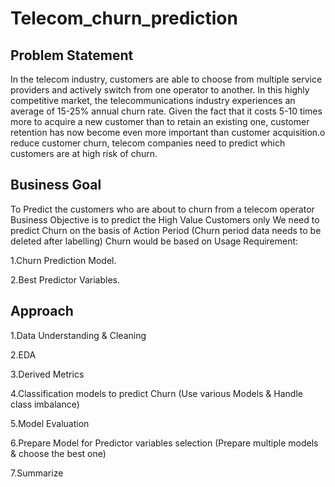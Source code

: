 # Telecom_churn_prediction

## Problem Statement
In the telecom industry, customers are able to choose from multiple service providers and actively switch from one operator to another. In this highly competitive market, the telecommunications industry experiences an average of 15-25% annual churn rate. Given the fact that it costs 5-10 times more to acquire a new customer than to retain an existing one, customer retention has now become even more important than customer acquisition.o reduce customer churn, telecom companies need to predict which customers are at high risk of churn.

## Business Goal

To Predict the customers who are about to churn from a telecom operator Business Objective is to predict the High Value Customers only We need to predict Churn on the basis of Action Period (Churn period data needs to be deleted after labelling) Churn would be based on Usage Requirement:

1.Churn Prediction Model.

2.Best Predictor Variables.

## Approach

1.Data Understanding & Cleaning

2.EDA

3.Derived Metrics

4.Classification models to predict Churn (Use various Models & Handle class imbalance)

5.Model Evaluation

6.Prepare Model for Predictor variables selection (Prepare multiple models & choose the best one)

7.Summarize

